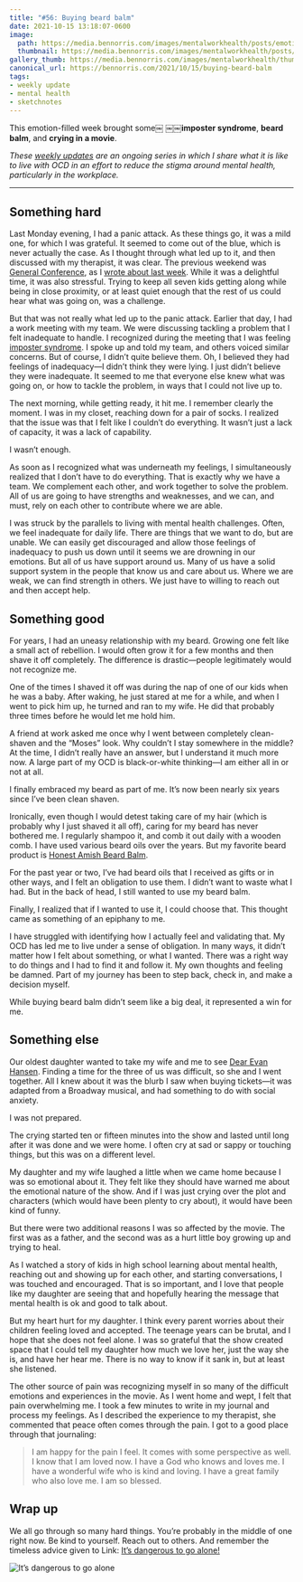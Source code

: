 ```yaml
---
title: "#56: Buying beard balm"
date: 2021-10-15 13:18:07-0600
image: 
  path: https://media.bennorris.com/images/mentalworkhealth/posts/emotion-filled-week.jpg
  thumbnail: https://media.bennorris.com/images/mentalworkhealth/posts/thumbnails/emotion-filled-week.jpg
gallery_thumb: https://media.bennorris.com/images/mentalworkhealth/thumbs/emotion-filled-week.jpg
canonical_url: https://bennorris.com/2021/10/15/buying-beard-balm
tags:
- weekly update
- mental health
- sketchnotes
---
```


This emotion-filled week brought some￼ ￼￼**imposter syndrome**, **beard balm**, and **crying in a movie**.

_These [weekly updates](https://bennorris.com/tags/weekly-update/) are an ongoing series in which I share what it is like to live with OCD in an effort to reduce the stigma around mental health, particularly in the workplace._

***

## Something hard

Last Monday evening, I had a panic attack. As these things go, it was a mild one, for which I was grateful. It seemed to come out of the blue, which is never actually the case. As I thought through what led up to it, and then discussed with my therapist, it was clear. The previous weekend was [General Conference](https://www.churchofjesuschrist.org/comeuntochrist/article/general-conference-gods-word-for-today), as I [wrote about last week](https://bennorris.com/2021/10/08/letting-ocd-win). While it was a delightful time, it was also stressful. Trying to keep all seven kids getting along while being in close proximity, or at least quiet enough that the rest of us could hear what was going on, was a challenge.

But that was not really what led up to the panic attack. Earlier that day, I had a work meeting with my team. We were discussing tackling a problem that I felt inadequate to handle. I recognized during the meeting that I was feeling [imposter syndrome](https://en.wikipedia.org/wiki/Impostor_syndrome). I spoke up and told my team, and others voiced similar concerns. But of course, I didn’t quite believe them. Oh, I believed they had feelings of inadequacy—I didn’t think they were lying. I just didn’t believe they were inadequate. It seemed to me that everyone else knew what was going on, or how to tackle the problem, in ways that I could not live up to.

The next morning, while getting ready, it hit me. I remember clearly the moment. I was in my closet, reaching down for a pair of socks. I realized that the issue was that I felt like I couldn’t do everything. It wasn’t just a lack of capacity, it was a lack of capability.

I wasn’t enough.

As soon as I recognized what was underneath my feelings, I simultaneously realized that I don’t have to do everything. That is exactly why we have a team. We complement each other, and work together to solve the problem. All of us are going to have strengths and weaknesses, and we can, and must, rely on each other to contribute where we are able.

I was struck by the parallels to living with mental health challenges. Often, we feel inadequate for daily life. There are things that we want to do, but are unable. We can easily get discouraged and allow those feelings of inadequacy to push us down until it seems we are drowning in our emotions. But all of us have support around us. Many of us have a solid support system in the people that know us and care about us. Where we are weak, we can find strength in others. We just have to willing to reach out and then accept help.


## Something good

For years, I had an uneasy relationship with my beard. Growing one felt like a small act of rebellion. I would often grow it for a few months and then shave it off completely. The difference is drastic—people legitimately would not recognize me.

One of the times I shaved it off was during the nap of one of our kids when he was a baby. After waking, he just stared at me for a while, and when I went to pick him up, he turned and ran to my wife. He did that probably three times before he would let me hold him.

A friend at work asked me once why I went between completely clean-shaven and the “Moses” look. Why couldn’t I stay somewhere in the middle? At the time, I didn’t really have an answer, but I understand it much more now. A large part of my OCD is black-or-white thinking—I am either all in or not at all.

I finally embraced my beard as part of me. It’s now been nearly six years since I’ve been clean shaven.

Ironically, even though I would detest taking care of my hair (which is probably why I just shaved it all off), caring for my beard has never bothered me. I regularly shampoo it, and comb it out daily with a wooden comb. I have used various beard oils over the years. But my favorite beard product is [Honest Amish Beard Balm](https://amzn.to/3vigOXt).

For the past year or two, I’ve had beard oils that I received as gifts or in other ways, and I felt an obligation to use them. I didn’t want to waste what I had. But in the back of head, I still wanted to use my beard balm.

Finally, I realized that if I wanted to use it, I could choose that. This thought came as something of an epiphany to me.

I have struggled with identifying how I actually feel and validating that. My OCD has led me to live under a sense of obligation. In many ways, it didn’t matter how I felt about something, or what I wanted. There was a right way to do things and I had to find it and follow it. My own thoughts and feeling be damned. Part of my journey has been to step back, check in, and make a decision myself.

While buying beard balm didn’t seem like a big deal, it represented a win for me.


## Something else

Our oldest daughter wanted to take my wife and me to see [Dear Evan Hansen](https://en.wikipedia.org/wiki/Dear_Evan_Hansen_(film)). Finding a time for the three of us was difficult, so she and I went together. All I knew about it was the blurb I saw when buying tickets—it was adapted from a Broadway musical, and had something to do with social anxiety.

I was not prepared.

The crying started ten or fifteen minutes into the show and lasted until long after it was done and we were home. I often cry at sad or sappy or touching things, but this was on a different level.

My daughter and my wife laughed a little when we came home because I was so emotional about it. They felt like they should have warned me about the emotional nature of the show. And if I was just crying over the plot and characters (which would have been plenty to cry about), it would have been kind of funny.

But there were two additional reasons I was so affected by the movie. The first was as a father, and the second was as a hurt little boy growing up and trying to heal.

As I watched a story of kids in high school learning about mental health, reaching out and showing up for each other, and starting conversations, I was touched and encouraged. That is so important, and I love that people like my daughter are seeing that and hopefully hearing the message that mental health is ok and good to talk about.

But my heart hurt for my daughter. I think every parent worries about their children feeling loved and accepted. The teenage years can be brutal, and I hope that she does not feel alone. I was so grateful that the show created space that I could tell my daughter how much we love her, just the way she is, and have her hear me. There is no way to know if it sank in, but at least she listened.

The other source of pain was recognizing myself in so many of the difficult emotions and experiences in the movie. As I went home and wept, I felt that pain overwhelming me. I took a few minutes to write in my journal and process my feelings. As I described the experience to my therapist, she commented that peace often comes through the pain. I got to a good place through that journaling:

> I am happy for the pain I feel. It comes with some perspective as well. I know that I am loved now. I have a God who knows and loves me. I have a wonderful wife who is kind and loving. I have a great family who also love me. I am so blessed.


## Wrap up

We all go through so many hard things. You’re probably in the middle of one right now. Be kind to yourself. Reach out to others. And remember the timeless advice given to Link: [It’s dangerous to go alone!](https://en.wikipedia.org/wiki/It's_dangerous_to_go_alone)

![It’s dangerous to go alone](https://upload.wikimedia.org/wikipedia/en/b/b2/It%27s_dangerous_to_go_alone%21_Take_this..png)

